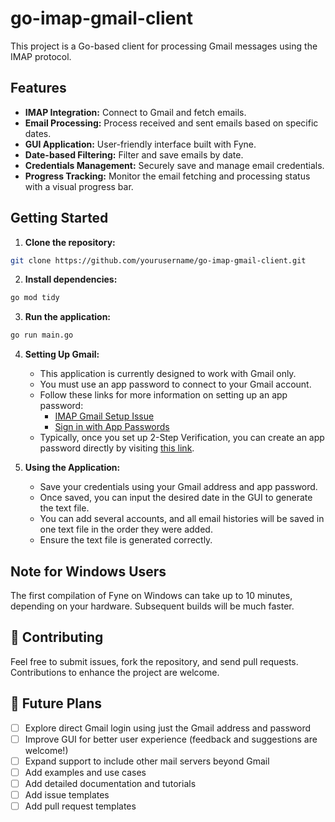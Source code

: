 # go-imap-gmail-client

This project is a Go-based client for processing Gmail messages using the IMAP protocol. 

## Features

- **IMAP Integration:** Connect to Gmail and fetch emails.
- **Email Processing:** Process received and sent emails based on specific dates.
- **GUI Application:** User-friendly interface built with Fyne.
- **Date-based Filtering:** Filter and save emails by date.
- **Credentials Management:** Securely save and manage email credentials.
- **Progress Tracking:** Monitor the email fetching and processing status with a visual progress bar.

## Getting Started

1. **Clone the repository:**
```sh
git clone https://github.com/yourusername/go-imap-gmail-client.git
```

2. **Install dependencies:**
```sh
go mod tidy
```

3. **Run the application:**
```sh
go run main.go
```

4. **Setting Up Gmail:**
    
    - This application is currently designed to work with Gmail only.
    - You must use an app password to connect to your Gmail account.
    - Follow these links for more information on setting up an app password:
        - [IMAP Gmail Setup Issue](https://support.google.com/mail/thread/166960012/imap-gmail-com-does-not-recognize-my-password?hl=en)
        - [Sign in with App Passwords](https://support.google.com/accounts/answer/185833#:~:text=to%2520your%2520data.-,sign%2520in%2520with%2520app%2520passwords,-Tip%253A%2520App%2520Passwords)
    - Typically, once you set up 2-Step Verification, you can create an app password directly by visiting [this link](https://myaccount.google.com/apppasswords).

5. **Using the Application:**
    
    - Save your credentials using your Gmail address and app password.
    - Once saved, you can input the desired date in the GUI to generate the text file.
    - You can add several accounts, and all email histories will be saved in one text file in the order they were added.
    - Ensure the text file is generated correctly.

## Note for Windows Users

The first compilation of Fyne on Windows can take up to 10 minutes, depending on your hardware. Subsequent builds will be much faster.

## 🤝 Contributing

Feel free to submit issues, fork the repository, and send pull requests. Contributions to enhance the project are welcome.


## 🔮 Future Plans

- [ ]  Explore direct Gmail login using just the Gmail address and password
- [ ]  Improve GUI for better user experience (feedback and suggestions are welcome!)
- [ ]  Expand support to include other mail servers beyond Gmail
- [ ]  Add examples and use cases
- [ ]  Add detailed documentation and tutorials
- [ ]  Add issue templates
- [ ]  Add pull request templates